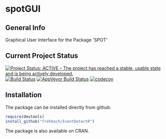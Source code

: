 # spotGUI
## General Info
Graphical User Interface for the Package 'SPOT'

## Current Project Status
<a href="http://www.repostatus.org/#active"><img src="http://www.repostatus.org/badges/latest/active.svg" alt="Project Status: ACTIVE – The project has reached a stable, usable state and is being actively developed." /></a>
[![Build Status](https://travis-ci.org/frehbach/spotGUI.svg?branch=master)](https://travis-ci.org/frehbach/spotGUI)
[![AppVeyor Build Status](https://ci.appveyor.com/api/projects/status/github/frehbach/spotGUI?branch=master&svg=true)](https://ci.appveyor.com/project/frehbach/spotGUI)
[![codecov](https://codecov.io/gh/frehbach/spotGUI/branch/master/graph/badge.svg)](https://codecov.io/gh/frehbach/spotGUI)

## Installation
The package can be installed directly from github:

```R
require(devtools)
install_github("frehbach/EventDetectR")
```

The package is also available on CRAN.
